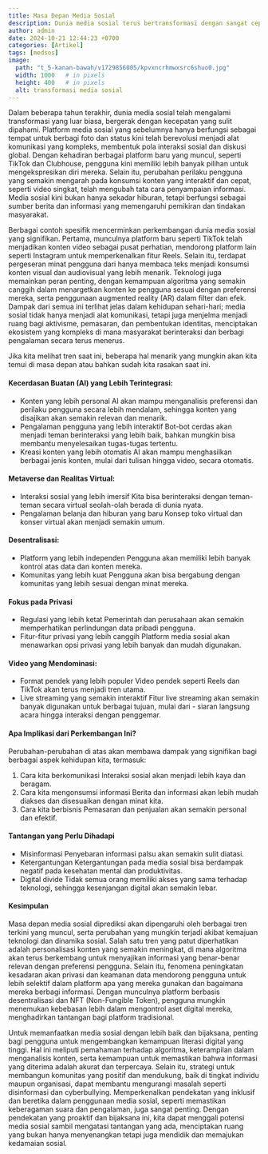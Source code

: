 ```yaml
---
title: Masa Depan Media Sosial
description: Dunia media sosial terus bertransformasi dengan sangat cepat. Apa yang Menunggu Kita di Masa Depan?
author: admin
date: 2024-10-21 12:44:23 +0700
categories: [Artikel]
tags: [medsos]
image:
  path: "t_5-kanan-bawah/v1729856005/kpvxncrhmwxsrc6shuo0.jpg"
  width: 1000   # in pixels
  height: 400   # in pixels
  alt: transformasi media sosial
---
```


Dalam beberapa tahun terakhir, dunia media sosial telah mengalami transformasi yang luar biasa, bergerak dengan kecepatan yang sulit dipahami. Platform media sosial yang sebelumnya hanya berfungsi sebagai tempat untuk berbagi foto dan status kini telah berevolusi menjadi alat komunikasi yang kompleks, membentuk pola interaksi sosial dan diskusi global. Dengan kehadiran berbagai platform baru yang muncul, seperti TikTok dan Clubhouse, pengguna kini memiliki lebih banyak pilihan untuk mengekspresikan diri mereka. Selain itu, perubahan perilaku pengguna yang semakin mengarah pada konsumsi konten yang interaktif dan cepat, seperti video singkat, telah mengubah tata cara penyampaian informasi. Media sosial kini bukan hanya sekadar hiburan, tetapi berfungsi sebagai sumber berita dan informasi yang memengaruhi pemikiran dan tindakan masyarakat.

Berbagai contoh spesifik mencerminkan perkembangan dunia media sosial yang signifikan. Pertama, munculnya platform baru seperti TikTok telah menjadikan konten video sebagai pusat perhatian, mendorong platform lain seperti Instagram untuk memperkenalkan fitur Reels. Selain itu, terdapat pergeseran minat pengguna dari hanya membaca teks menjadi konsumsi konten visual dan audiovisual yang lebih menarik. Teknologi juga memainkan peran penting, dengan kemampuan algoritma yang semakin canggih dalam menargetkan konten ke pengguna sesuai dengan preferensi mereka, serta penggunaan augmented reality (AR) dalam filter dan efek. Dampak dari semua ini terlihat jelas dalam kehidupan sehari-hari; media sosial tidak hanya menjadi alat komunikasi, tetapi juga menjelma menjadi ruang bagi aktivisme, pemasaran, dan pembentukan identitas, menciptakan ekosistem yang kompleks di mana masyarakat berinteraksi dan berbagi pengalaman secara terus menerus.

Jika kita melihat tren saat ini, beberapa hal menarik yang mungkin akan kita temui di masa depan atau bahkan sudah kita rasakan saat ini.

#### Kecerdasan Buatan (AI) yang Lebih Terintegrasi:

- Konten yang lebih personal 
    AI akan mampu menganalisis preferensi dan perilaku pengguna secara lebih mendalam, sehingga konten yang disajikan akan semakin relevan dan menarik.
- Pengalaman pengguna yang lebih interaktif
    Bot-bot cerdas akan menjadi teman berinteraksi yang lebih baik, bahkan mungkin bisa membantu menyelesaikan tugas-tugas tertentu.
- Kreasi konten yang lebih otomatis
    AI akan mampu menghasilkan berbagai jenis konten, mulai dari tulisan hingga video, secara otomatis.

#### Metaverse dan Realitas Virtual:

- Interaksi sosial yang lebih imersif
  Kita bisa berinteraksi dengan teman-teman secara virtual seolah-olah berada di dunia nyata.
- Pengalaman belanja dan hiburan yang baru
  Konsep toko virtual dan konser virtual akan menjadi semakin umum.

#### Desentralisasi:

- Platform yang lebih independen
  Pengguna akan memiliki lebih banyak kontrol atas data dan konten mereka.
- Komunitas yang lebih kuat
  Pengguna akan bisa bergabung dengan komunitas yang lebih sesuai dengan minat mereka.

#### Fokus pada Privasi

- Regulasi yang lebih ketat
  Pemerintah dan perusahaan akan semakin memperhatikan perlindungan data pribadi pengguna.
- Fitur-fitur privasi yang lebih canggih
  Platform media sosial akan menawarkan opsi privasi yang lebih banyak dan mudah digunakan.

#### Video yang Mendominasi:

- Format pendek yang lebih populer
  Video pendek seperti Reels dan TikTok akan terus menjadi tren utama.
- Live streaming yang semakin interaktif
  Fitur live streaming akan semakin banyak digunakan untuk berbagai tujuan, mulai dari - siaran langsung acara hingga interaksi dengan penggemar.

#### Apa Implikasi dari Perkembangan Ini?

Perubahan-perubahan di atas akan membawa dampak yang signifikan bagi berbagai aspek kehidupan kita, termasuk:

1. Cara kita berkomunikasi
   Interaksi sosial akan menjadi lebih kaya dan beragam.
2. Cara kita mengonsumsi informasi
   Berita dan informasi akan lebih mudah diakses dan disesuaikan dengan minat kita.
3. Cara kita berbisnis
   Pemasaran dan penjualan akan semakin personal dan efektif.

#### Tantangan yang Perlu Dihadapi

- Misinformasi
  Penyebaran informasi palsu akan semakin sulit diatasi.
- Ketergantungan
  Ketergantungan pada media sosial bisa berdampak negatif pada kesehatan mental dan produktivitas.
- Digital divide
  Tidak semua orang memiliki akses yang sama terhadap teknologi, sehingga kesenjangan digital akan semakin lebar.

#### Kesimpulan

Masa depan media sosial diprediksi akan dipengaruhi oleh berbagai tren terkini yang muncul, serta perubahan yang mungkin terjadi akibat kemajuan teknologi dan dinamika sosial. Salah satu tren yang patut diperhatikan adalah personalisasi konten yang semakin meningkat, di mana algoritma akan terus berkembang untuk menyajikan informasi yang benar-benar relevan dengan preferensi pengguna. Selain itu, fenomena peningkatan kesadaran akan privasi dan keamanan data mendorong pengguna untuk lebih selektif dalam platform apa yang mereka gunakan dan bagaimana mereka berbagi informasi. Dengan munculnya platform berbasis desentralisasi dan NFT (Non-Fungible Token), pengguna mungkin menemukan kebebasan lebih dalam mengontrol aset digital mereka, menghadirkan tantangan bagi platform tradisional.

Untuk memanfaatkan media sosial dengan lebih baik dan bijaksana, penting bagi pengguna untuk mengembangkan kemampuan literasi digital yang tinggi. Hal ini meliputi pemahaman terhadap algoritma, keterampilan dalam menganalisis konten, serta kemampuan untuk memastikan bahwa informasi yang diterima adalah akurat dan terpercaya. Selain itu, strategi untuk membangun komunitas yang positif dan mendukung, baik di tingkat individu maupun organisasi, dapat membantu mengurangi masalah seperti disinformasi dan cyberbullying. Memperkenalkan pendekatan yang inklusif dan beretika dalam penggunaan media sosial, seperti memastikan keberagaman suara dan pengalaman, juga sangat penting. Dengan pendekatan yang proaktif dan bijaksana ini, kita dapat menggali potensi media sosial sambil mengatasi tantangan yang ada, menciptakan ruang yang bukan hanya menyenangkan tetapi juga mendidik dan memajukan kedamaian sosial.